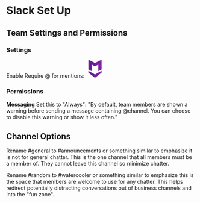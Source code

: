# Slack Set Up

## Team Settings and Permissions

### Settings

Enable Require @ for mentions:
![alt text](https://github.com/adam-p/markdown-here/raw/master/src/common/images/icon48.png "Logo Title Text 1")


### Permissions

**Messaging**
Set this to "Always":
"By default, team members are shown a warning before sending a message containing @channel. You can choose to disable this warning or show it less often."

## Channel Options

Rename #general to #announcements or something similar to emphasize it is not for general chatter. This is the one channel that all members must be a member of. They cannot leave this channel so minimize chatter.

Rename #random to #watercooler or something similar to emphasize this is the space that members are welcome to use for any chatter. This helps redirect potentially distracting conversations out of business channels and into the "fun zone".
